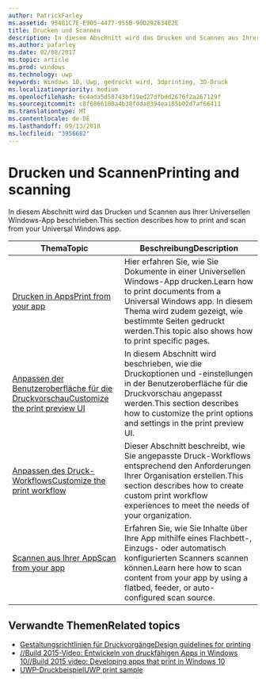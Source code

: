 ```yaml
---
author: PatrickFarley
ms.assetid: 95481C7E-E905-4477-955B-90D292634E2E
title: Drucken und Scannen
description: In diesem Abschnitt wird das Drucken und Scannen aus Ihrer Universellen Windows-App beschrieben.
ms.author: pafarley
ms.date: 02/08/2017
ms.topic: article
ms.prod: windows
ms.technology: uwp
keywords: Windows 10, Uwp, gedruckt wird, 3dprinting, 3D-Druck
ms.localizationpriority: medium
ms.openlocfilehash: 6c4ada5d58743bf19ed27dfbdd2676f2a267129f
ms.sourcegitcommit: c8f6866100a4b38fdda8394ea185b02d7af66411
ms.translationtype: MT
ms.contentlocale: de-DE
ms.lasthandoff: 09/13/2018
ms.locfileid: "3956682"
---
```

# <a name="printing-and-scanning"></a><span data-ttu-id="4075a-104">Drucken und Scannen</span><span class="sxs-lookup"><span data-stu-id="4075a-104">Printing and scanning</span></span>


<span data-ttu-id="4075a-105">In diesem Abschnitt wird das Drucken und Scannen aus Ihrer Universellen Windows-App beschrieben.</span><span class="sxs-lookup"><span data-stu-id="4075a-105">This section describes how to print and scan from your Universal Windows app.</span></span>

| <span data-ttu-id="4075a-106">Thema</span><span class="sxs-lookup"><span data-stu-id="4075a-106">Topic</span></span> | <span data-ttu-id="4075a-107">Beschreibung</span><span class="sxs-lookup"><span data-stu-id="4075a-107">Description</span></span> | 
|-------|-------------|
| [<span data-ttu-id="4075a-108">Drucken in Apps</span><span class="sxs-lookup"><span data-stu-id="4075a-108">Print from your app</span></span>](print-from-your-app.md) | <span data-ttu-id="4075a-109">Hier erfahren Sie, wie Sie Dokumente in einer Universellen Windows-App drucken.</span><span class="sxs-lookup"><span data-stu-id="4075a-109">Learn how to print documents from a Universal Windows app.</span></span> <span data-ttu-id="4075a-110">In diesem Thema wird zudem gezeigt, wie bestimmte Seiten gedruckt werden.</span><span class="sxs-lookup"><span data-stu-id="4075a-110">This topic also shows how to print specific pages.</span></span> |
| [<span data-ttu-id="4075a-111">Anpassen der Benutzeroberfläche für die Druckvorschau</span><span class="sxs-lookup"><span data-stu-id="4075a-111">Customize the print preview UI</span></span>](customize-the-print-preview-ui.md) | <span data-ttu-id="4075a-112">In diesem Abschnitt wird beschrieben, wie die Druckoptionen und -einstellungen in der Benutzeroberfläche für die Druckvorschau angepasst werden.</span><span class="sxs-lookup"><span data-stu-id="4075a-112">This section describes how to customize the print options and settings in the print preview UI.</span></span> |
| [<span data-ttu-id="4075a-113">Anpassen des Druck-Workflows</span><span class="sxs-lookup"><span data-stu-id="4075a-113">Customize the print workflow</span></span>](print-workflow-customize.md) | <span data-ttu-id="4075a-114">Dieser Abschnitt beschreibt, wie Sie angepasste Druck-Workflows entsprechend den Anforderungen Ihrer Organisation erstellen.</span><span class="sxs-lookup"><span data-stu-id="4075a-114">This section describes how to create custom print workflow experiences to meet the needs of your organization.</span></span>  |
| [<span data-ttu-id="4075a-115">Scannen aus Ihrer App</span><span class="sxs-lookup"><span data-stu-id="4075a-115">Scan from your app</span></span>](scan-from-your-app.md) | <span data-ttu-id="4075a-116">Erfahren Sie, wie Sie Inhalte über Ihre App mithilfe eines Flachbett-, Einzugs- oder automatisch konfigurierten Scanners scannen können.</span><span class="sxs-lookup"><span data-stu-id="4075a-116">Learn here how to scan content from your app by using a flatbed, feeder, or auto-configured scan source.</span></span>|

## <a name="related-topics"></a><span data-ttu-id="4075a-117">Verwandte Themen</span><span class="sxs-lookup"><span data-stu-id="4075a-117">Related topics</span></span>

* [<span data-ttu-id="4075a-118">Gestaltungsrichtlinien für Druckvorgänge</span><span class="sxs-lookup"><span data-stu-id="4075a-118">Design guidelines for printing</span></span>](https://msdn.microsoft.com/library/windows/apps/Hh868178)
* [<span data-ttu-id="4075a-119">//Build 2015-Video: Entwickeln von druckfähigen Apps in Windows 10</span><span class="sxs-lookup"><span data-stu-id="4075a-119">//Build 2015 video: Developing apps that print in Windows 10</span></span>](https://channel9.msdn.com/Events/Build/2015/2-94)
* [<span data-ttu-id="4075a-120">UWP-Druckbeispiel</span><span class="sxs-lookup"><span data-stu-id="4075a-120">UWP print sample</span></span>](http://go.microsoft.com/fwlink/p/?LinkId=619984)
 

